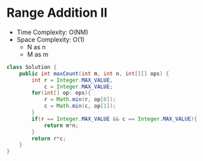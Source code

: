 # Range Addition II

- Time Complexity: O(NM)
- Space Complexity: O(1)
  - N as n
  - M as m

```java
class Solution {
    public int maxCount(int m, int n, int[][] ops) {
        int r = Integer.MAX_VALUE,
            c = Integer.MAX_VALUE;
        for(int[] op: ops){
            r = Math.min(r, op[0]);
            c = Math.min(c, op[1]);
        }
        if(r == Integer.MAX_VALUE && c == Integer.MAX_VALUE){
            return m*n;
        }
        return r*c;
    }
}
```
